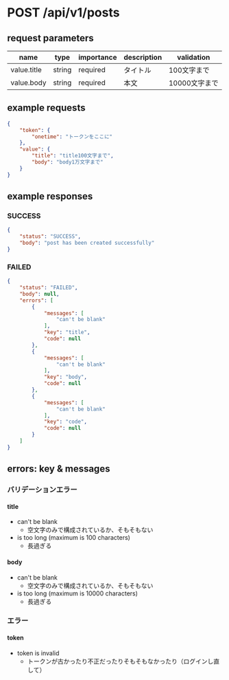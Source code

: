 # POST /api/v1/posts
## request parameters
| name | type | importance | description | validation | 
| ---- | ---- | ---------- | ----------- | ---------- | 
| value.title | string | required | タイトル | 100文字まで | 
| value.body | string | required | 本文 | 10000文字まで | 
## example requests
```json
{
    "token": { 
        "onetime": "トークンをここに"
    },
    "value": {
        "title": "title100文字まで", 
        "body": "body1万文字まで"
    } 
}
```
## example responses
### SUCCESS
```json
{
    "status": "SUCCESS",
    "body": "post has been created successfully"
}
```
### FAILED
```json
{
    "status": "FAILED",
    "body": null,
    "errors": [
        {
            "messages": [
                "can't be blank"
            ],
            "key": "title",
            "code": null
        },
        {
            "messages": [
                "can't be blank"
            ],
            "key": "body",
            "code": null
        },
        {
            "messages": [
                "can't be blank"
            ],
            "key": "code",
            "code": null
        }
    ]
}
```
## errors: key & messages
### バリデーションエラー
#### title
- can't be blank
  - 空文字のみで構成されているか、そもそもない
- is too long (maximum is 100 characters)
  - 長過ぎる
#### body
- can't be blank
  - 空文字のみで構成されているか、そもそもない
- is too long (maximum is 10000 characters)
  - 長過ぎる
### エラー
#### token
- token is invalid
  - トークンが古かったり不正だったりそもそもなかったり（ログインし直して）
